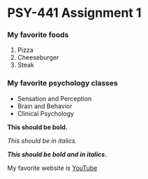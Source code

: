 <!--Make a title for your homework using the largest heading-->
# PSY-441 Assignment 1


<!--Create an subtitle using a smaller heading for your favorite
foods-->
### My favorite foods


<!--Create an ordered list of your three favorite foods-->
1. Pizza
2. Cheeseburger
3. Steak


<!--Create an subtitle using a the same heading you used before\
for your favorite
psychology classes-->
### My favorite psychology classes


<!--Create an unordered list of your three favorite psych classes-->
* Sensation and Perception
* Brain and Behavior
* Clinical Psychology


<!--Make the following bold-->

**This should be bold.**

<!--Make the following italicized-->

*This should be in italics.*

<!--Make the following bold and italicized-->

***This should be bold and in italics.***

<!--Create a link to one of your favorite websites-->
My favorite website is [YouTube](www.youtube.com)
